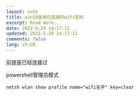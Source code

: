 ```yaml
---
layout: note
title: win10查询已连接的wifi密码
excerpt: Read more...
date: 2022-5-29 14:17:11
updated: 2022-5-29 14:17:11
comments: false
lang: zh-CN
---
```


前提是已经连接过

powershell管理员模式

`netsh wlan show profile name="wifi名字" key=clear`
  